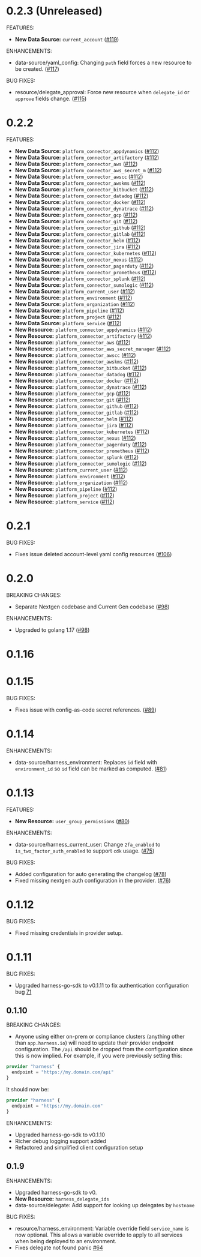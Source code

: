 # 0.2.3 (Unreleased)

FEATURES:

* **New Data Source:** `current_account` ([#119](https://github.com/hashicorp/terraform-provider-harness/issues/119))

ENHANCEMENTS:

* data-source/yaml_config: Changing `path` field forces a new resource to be created. ([#117](https://github.com/hashicorp/terraform-provider-harness/issues/117))

BUG FIXES:

* resource/delegate_approval: Force new resource when `delegate_id` or `approve` fields change. ([#115](https://github.com/hashicorp/terraform-provider-harness/issues/115))

# 0.2.2

FEATURES:

* **New Data Source:** `platform_connector_appdynamics` ([#112](https://github.com/hashicorp/terraform-provider-harness/issues/112))
* **New Data Source:** `platform_connector_artifactory` ([#112](https://github.com/hashicorp/terraform-provider-harness/issues/112))
* **New Data Source:** `platform_connector_aws` ([#112](https://github.com/hashicorp/terraform-provider-harness/issues/112))
* **New Data Source:** `platform_connector_aws_secret_m` ([#112](https://github.com/hashicorp/terraform-provider-harness/issues/112))
* **New Data Source:** `platform_connector_awscc` ([#112](https://github.com/hashicorp/terraform-provider-harness/issues/112))
* **New Data Source:** `platform_connector_awskms` ([#112](https://github.com/hashicorp/terraform-provider-harness/issues/112))
* **New Data Source:** `platform_connector_bitbucket` ([#112](https://github.com/hashicorp/terraform-provider-harness/issues/112))
* **New Data Source:** `platform_connector_datadog` ([#112](https://github.com/hashicorp/terraform-provider-harness/issues/112))
* **New Data Source:** `platform_connector_docker` ([#112](https://github.com/hashicorp/terraform-provider-harness/issues/112))
* **New Data Source:** `platform_connector_dynatrace` ([#112](https://github.com/hashicorp/terraform-provider-harness/issues/112))
* **New Data Source:** `platform_connector_gcp` ([#112](https://github.com/hashicorp/terraform-provider-harness/issues/112))
* **New Data Source:** `platform_connector_git` ([#112](https://github.com/hashicorp/terraform-provider-harness/issues/112))
* **New Data Source:** `platform_connector_github` ([#112](https://github.com/hashicorp/terraform-provider-harness/issues/112))
* **New Data Source:** `platform_connector_gitlab` ([#112](https://github.com/hashicorp/terraform-provider-harness/issues/112))
* **New Data Source:** `platform_connector_helm` ([#112](https://github.com/hashicorp/terraform-provider-harness/issues/112))
* **New Data Source:** `platform_connector_jira` ([#112](https://github.com/hashicorp/terraform-provider-harness/issues/112))
* **New Data Source:** `platform_connector_kubernetes` ([#112](https://github.com/hashicorp/terraform-provider-harness/issues/112))
* **New Data Source:** `platform_connector_nexus` ([#112](https://github.com/hashicorp/terraform-provider-harness/issues/112))
* **New Data Source:** `platform_connector_pagerduty` ([#112](https://github.com/hashicorp/terraform-provider-harness/issues/112))
* **New Data Source:** `platform_connector_prometheus` ([#112](https://github.com/hashicorp/terraform-provider-harness/issues/112))
* **New Data Source:** `platform_connector_splunk` ([#112](https://github.com/hashicorp/terraform-provider-harness/issues/112))
* **New Data Source:** `platform_connector_sumologic` ([#112](https://github.com/hashicorp/terraform-provider-harness/issues/112))
* **New Data Source:** `platform_current_user` ([#112](https://github.com/hashicorp/terraform-provider-harness/issues/112))
* **New Data Source:** `platform_environment` ([#112](https://github.com/hashicorp/terraform-provider-harness/issues/112))
* **New Data Source:** `platform_organization` ([#112](https://github.com/hashicorp/terraform-provider-harness/issues/112))
* **New Data Source:** `platform_pipeline` ([#112](https://github.com/hashicorp/terraform-provider-harness/issues/112))
* **New Data Source:** `platform_project` ([#112](https://github.com/hashicorp/terraform-provider-harness/issues/112))
* **New Data Source:** `platform_service` ([#112](https://github.com/hashicorp/terraform-provider-harness/issues/112))
* **New Resource:** `platform_connector_appdynamics` ([#112](https://github.com/hashicorp/terraform-provider-harness/issues/112))
* **New Resource:** `platform_connector_artifactory` ([#112](https://github.com/hashicorp/terraform-provider-harness/issues/112))
* **New Resource:** `platform_connector_aws` ([#112](https://github.com/hashicorp/terraform-provider-harness/issues/112))
* **New Resource:** `platform_connector_aws_secret_manager` ([#112](https://github.com/hashicorp/terraform-provider-harness/issues/112))
* **New Resource:** `platform_connector_awscc` ([#112](https://github.com/hashicorp/terraform-provider-harness/issues/112))
* **New Resource:** `platform_connector_awskms` ([#112](https://github.com/hashicorp/terraform-provider-harness/issues/112))
* **New Resource:** `platform_connector_bitbucket` ([#112](https://github.com/hashicorp/terraform-provider-harness/issues/112))
* **New Resource:** `platform_connector_datadog` ([#112](https://github.com/hashicorp/terraform-provider-harness/issues/112))
* **New Resource:** `platform_connector_docker` ([#112](https://github.com/hashicorp/terraform-provider-harness/issues/112))
* **New Resource:** `platform_connector_dynatrace` ([#112](https://github.com/hashicorp/terraform-provider-harness/issues/112))
* **New Resource:** `platform_connector_gcp` ([#112](https://github.com/hashicorp/terraform-provider-harness/issues/112))
* **New Resource:** `platform_connector_git` ([#112](https://github.com/hashicorp/terraform-provider-harness/issues/112))
* **New Resource:** `platform_connector_github` ([#112](https://github.com/hashicorp/terraform-provider-harness/issues/112))
* **New Resource:** `platform_connector_gitlab` ([#112](https://github.com/hashicorp/terraform-provider-harness/issues/112))
* **New Resource:** `platform_connector_helm` ([#112](https://github.com/hashicorp/terraform-provider-harness/issues/112))
* **New Resource:** `platform_connector_jira` ([#112](https://github.com/hashicorp/terraform-provider-harness/issues/112))
* **New Resource:** `platform_connector_kubernetes` ([#112](https://github.com/hashicorp/terraform-provider-harness/issues/112))
* **New Resource:** `platform_connector_nexus` ([#112](https://github.com/hashicorp/terraform-provider-harness/issues/112))
* **New Resource:** `platform_connector_pagerduty` ([#112](https://github.com/hashicorp/terraform-provider-harness/issues/112))
* **New Resource:** `platform_connector_prometheus` ([#112](https://github.com/hashicorp/terraform-provider-harness/issues/112))
* **New Resource:** `platform_connector_splunk` ([#112](https://github.com/hashicorp/terraform-provider-harness/issues/112))
* **New Resource:** `platform_connector_sumologic` ([#112](https://github.com/hashicorp/terraform-provider-harness/issues/112))
* **New Resource:** `platform_current_user` ([#112](https://github.com/hashicorp/terraform-provider-harness/issues/112))
* **New Resource:** `platform_environment` ([#112](https://github.com/hashicorp/terraform-provider-harness/issues/112))
* **New Resource:** `platform_organization` ([#112](https://github.com/hashicorp/terraform-provider-harness/issues/112))
* **New Resource:** `platform_pipeline` ([#112](https://github.com/hashicorp/terraform-provider-harness/issues/112))
* **New Resource:** `platform_project` ([#112](https://github.com/hashicorp/terraform-provider-harness/issues/112))
* **New Resource:** `platform_service` ([#112](https://github.com/hashicorp/terraform-provider-harness/issues/112))

# 0.2.1

BUG FIXES:

* Fixes issue deleted account-level yaml config resources ([#106](https://github.com/hashicorp/terraform-provider-harness/issues/106))

# 0.2.0

BREAKING CHANGES:

* Separate Nextgen codebase and Current Gen codebase ([#98](https://github.com/hashicorp/terraform-provider-harness/issues/98))

ENHANCEMENTS:

* Upgraded to golang 1.17 ([#98](https://github.com/hashicorp/terraform-provider-harness/issues/98))

# 0.1.16

# 0.1.15

BUG FIXES:

* Fixes issue with config-as-code secret references. ([#89](https://github.com/hashicorp/terraform-provider-harness/issues/89))

# 0.1.14

ENHANCEMENTS:

* data-source/harness_environment: Replaces `id` field with `environment_id` so `id` field can be marked as computed. ([#81](https://github.com/hashicorp/terraform-provider-harness/issues/81))

# 0.1.13

FEATURES:

* **New Resource:** `user_group_permissions` ([#80](https://github.com/hashicorp/terraform-provider-aws/issues/80))

ENHANCEMENTS:

* data-source/harness_current_user: Change `2fa_enabled` to `is_two_factor_auth_enabled` to support `cdk` usage. ([#75](https://github.com/hashicorp/terraform-provider-harness/issues/75))

BUG FIXES:

* Added configuration for auto generating the changelog ([#78](https://github.com/hashicorp/terraform-provider-harness/issues/78))
* Fixed missing nextgen auth configuration in the provider. ([#76](https://github.com/hashicorp/terraform-provider-harness/issues/76))

# 0.1.12

BUG FIXES:

* Fixed missing credentials in provider setup.

# 0.1.11

BUG FIXES:

* Upgraded harness-go-sdk to v0.1.11 to fix authentication configuration bug [71](https://github.com/harness/terraform-provider-harness/issues/71)

## 0.1.10

BREAKING CHANGES:

* Anyone using either on-prem or compliance clusters (anything other than `app.harness.io`) will need to update their provider endpoint configuration. The `/api` should be dropped from the configuration since this is now implied. For example, if you were previously setting this:

```terraform
provider "harness" {
  endpoint = "https://my.domain.com/api"
}
```

It should now be:
```terraform
provider "harness" {
  endpoint = "https://my.domain.com"
}
```

ENHANCEMENTS:

* Upgraded harness-go-sdk to v0.1.10
* Richer debug logging support added
* Refactored and simplified client configuration setup

## 0.1.9

ENHANCEMENTS:

* Upgraded harness-go-sdk to v0.
* **New Resource:** `harness_delegate_ids`
* data-source/delegate: Add support for looking up delegates by `hostname`

BUG FIXES:

* resource/harness_environment: Variable override field `service_name` is now optional. This allows a variable override to apply to all services when being deployed to an environment.
* Fixes delegate not found panic [#64](https://github.com/harness/terraform-provider-harness/issues/64)
